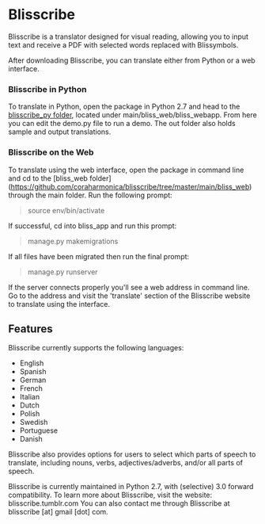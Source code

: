 <h1>Blisscribe</h1>

Blisscribe is a translator designed for visual reading, allowing you to input text and receive a PDF with selected words replaced with Blissymbols.

After downloading Blisscribe, you can translate either from Python or a web interface.

<h3>Blisscribe in Python</h3>

To translate in Python, open the package in Python 2.7 and head to the  [blisscribe_py folder](https://github.com/coraharmonica/blisscribe/tree/master/main/bliss_web/bliss_app/bliss_webapp/blisscribe_py), located under main/bliss_web/bliss_webapp.  From here you can edit the demo.py file to run a demo.  The out folder also holds sample and output translations.

<h3>Blisscribe on the Web</h3>

To translate using the web interface, open the package in command line and cd to the [bliss_web folder] (https://github.com/coraharmonica/blisscribe/tree/master/main/bliss_web) through the main folder.  Run the following prompt:

> source env/bin/activate

If successful, cd into bliss_app and run this prompt:

> manage.py makemigrations

If all files have been migrated then run the final prompt:

> manage.py runserver

If the server connects properly you'll see a web address in command line.  Go to the address and visit the 'translate' section of the Blisscribe website to translate using the interface.

<h2>Features</h2>

Blisscribe currently supports the following languages:
- English
- Spanish
- German
- French
- Italian
- Dutch
- Polish
- Swedish
- Portuguese
- Danish

Blisscribe also provides options for users to select which parts of speech to translate, including nouns, verbs, adjectives/adverbs, and/or all parts of speech.



Blisscribe is currently maintained in Python 2.7, with (selective) 3.0 forward compatibility.
To learn more about Blisscribe, visit the website:  blisscribe.tumblr.com
You can also contact me through Blisscribe at blisscribe [at] gmail [dot] com.
